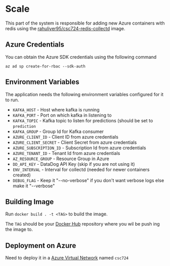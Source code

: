 # Scale

This part of the system is responsible for adding new Azure containers with redis using the [rahuliyer95/csc724-redis-collectd](https://hub.docker.com/r/rahuliyer95/csc724-redis-collectd) image.

## Azure Credentials

You can obtain the Azure SDK credentials using the following command

`az ad sp create-for-rbac --sdk-auth`

## Environment Variables

The application needs the following environment variables configured for it to run.

- `KAFKA_HOST` - Host where kafka is running
- `KAFKA_PORT` - Port on which kafka in listening to
- `KAFKA_TOPIC` - Kafka topic to listen for predictions (should be set to `prediction`
- `KAFKA_GROUP` - Group Id for Kafka consumer
- `AZURE_CLIENT_ID` - Client ID from azure credentials
- `AZURE_CLIENT_SECRET` - Client Secret from azure credentials
- `AZURE_SUBSCRIPTION_ID` - Subscription Id from azure credentials
- `AZURE_TENANT_ID` - Tenant Id from azure credentials
- `AZ_RESOURCE_GROUP` - Resource Group in Azure
- `DD_API_KEY` - DataDog API Key (skip if you are not using it)
- `ENV_INTERVAL` - Interval for collectd (needed for newer containers created)
- `DEBUG_FLAG` - Keep it "--no-verbose" if you don't want verbose logs else make it "--verbose"

## Building Image

Run `docker build . -t <TAG>` to build the image.

The `TAG` should be your [Docker Hub](https://hub.docker.com/) repository where you wil be push ing the image to.

## Deployment on Azure

Need to deploy it in a [Azure Virtual Network](https://docs.microsoft.com/en-us/azure/virtual-network/virtual-networks-overview) named `csc724`

